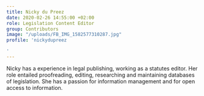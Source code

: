 ```yaml
---
title: Nicky du Preez
date: 2020-02-26 14:55:00 +02:00
role: Legislation Content Editor
group: Contributors
image: "/uploads/FB_IMG_1582577310287.jpg"
profile: 'nickydupreez

'
---
```


Nicky has a experience in legal publishing, working as a statutes editor. Her role entailed proofreading, editing, researching and maintaining databases of legislation. She has a passion for information management and for open access to information.